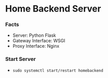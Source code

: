 # Home Backend Server

### Facts
- Server: Python Flask
- Gateway Interface: WSGI
- Proxy Interface: Nginx

### Start Server
- `sudo systemctl start/restart homebackend`

